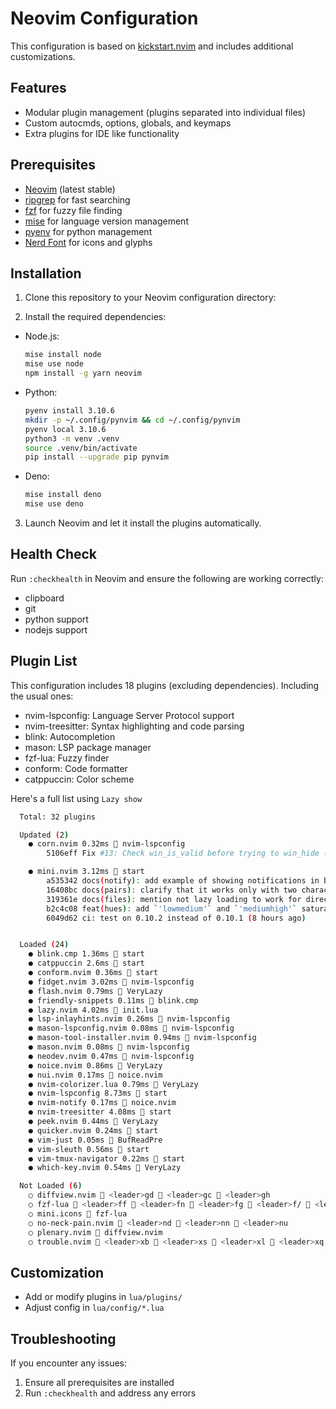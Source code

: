 # Neovim Configuration

This configuration is based on [kickstart.nvim](https://github.com/nvim-lua/kickstart.nvim) and includes additional customizations.

## Features

- Modular plugin management (plugins separated into individual files)
- Custom autocmds, options, globals, and keymaps
- Extra plugins for IDE like functionality

## Prerequisites

- [Neovim](https://neovim.io/) (latest stable)
- [ripgrep](https://github.com/BurntSushi/ripgrep) for fast searching
- [fzf](https://github.com/junegunn/fzf) for fuzzy file finding
- [mise](https://github.com/jdx/mise) for language version management
- [pyenv](https://github.com/pyenv/pyenv) for python management
- [Nerd Font](https://www.nerdfonts.com/font-downloads) for icons and glyphs

## Installation

1. Clone this repository to your Neovim configuration directory:

2. Install the required dependencies:

- Node.js:

  ```bash
  mise install node
  mise use node
  npm install -g yarn neovim
  ```

- Python:

  ```bash
  pyenv install 3.10.6
  mkdir -p ~/.config/pynvim && cd ~/.config/pynvim
  pyenv local 3.10.6
  python3 -m venv .venv
  source .venv/bin/activate
  pip install --upgrade pip pynvim
  ```

- Deno:
  ```bash
  mise install deno
  mise use deno
  ```

3. Launch Neovim and let it install the plugins automatically.

## Health Check

Run `:checkhealth` in Neovim and ensure the following are working correctly:

- clipboard
- git
- python support
- nodejs support

## Plugin List

This configuration includes 18 plugins (excluding dependencies).
Including the usual ones:

- nvim-lspconfig: Language Server Protocol support
- nvim-treesitter: Syntax highlighting and code parsing
- blink: Autocompletion
- mason: LSP package manager
- fzf-lua: Fuzzy finder
- conform: Code formatter
- catppuccin: Color scheme

Here's a full list using `Lazy show`

```bash
  Total: 32 plugins

  Updated (2)
    ● corn.nvim 0.32ms  nvim-lspconfig
        5106eff Fix #13: Check win_is_valid before trying to win_hide (#14) (4 hours ago)

    ● mini.nvim 3.12ms  start
        a535342 docs(notify): add example of showing notifications in bottom right (8 hours ago)
        16408bc docs(pairs): clarify that it works only with two character pair (8 hours ago)
        319361e docs(files): mention not lazy loading to work for directory in arglist (8 hours ago)
        b2c4c08 feat(hues): add `'lowmedium'` and `'mediumhigh'` saturation levels (8 hours ago)
        6049d62 ci: test on 0.10.2 instead of 0.10.1 (8 hours ago)


  Loaded (24)
    ● blink.cmp 1.36ms  start
    ● catppuccin 2.6ms  start
    ● conform.nvim 0.36ms  start
    ● fidget.nvim 3.02ms  nvim-lspconfig
    ● flash.nvim 0.79ms  VeryLazy
    ● friendly-snippets 0.11ms  blink.cmp
    ● lazy.nvim 4.02ms  init.lua
    ● lsp-inlayhints.nvim 0.26ms  nvim-lspconfig
    ● mason-lspconfig.nvim 0.08ms  nvim-lspconfig
    ● mason-tool-installer.nvim 0.94ms  nvim-lspconfig
    ● mason.nvim 0.08ms  nvim-lspconfig
    ● neodev.nvim 0.47ms  nvim-lspconfig
    ● noice.nvim 0.86ms  VeryLazy
    ● nui.nvim 0.17ms  noice.nvim
    ● nvim-colorizer.lua 0.79ms  VeryLazy
    ● nvim-lspconfig 8.73ms  start
    ● nvim-notify 0.17ms  noice.nvim
    ● nvim-treesitter 4.08ms  start
    ● peek.nvim 0.44ms  VeryLazy
    ● quicker.nvim 0.24ms  start
    ● vim-just 0.05ms  BufReadPre
    ● vim-sleuth 0.56ms  start
    ● vim-tmux-navigator 0.22ms  start
    ● which-key.nvim 0.54ms  VeryLazy

  Not Loaded (6)
    ○ diffview.nvim  <leader>gd  <leader>gc  <leader>gh
    ○ fzf-lua  <leader>ff  <leader>fn  <leader>fg  <leader>f/  <leader>fh  <leader>fd  <leader>fw  <leader>fr  <leader><leader>  <leader>fp  ,r  <leader>fb  <C-P>  ,,  <leader>f.
    ○ mini.icons  fzf-lua
    ○ no-neck-pain.nvim  <leader>nd  <leader>nn  <leader>nu
    ○ plenary.nvim  diffview.nvim
    ○ trouble.nvim  <leader>xb  <leader>xs  <leader>xl  <leader>xq  <leader>xx

```

## Customization

- Add or modify plugins in `lua/plugins/`
- Adjust config in `lua/config/*.lua`

## Troubleshooting

If you encounter any issues:

1. Ensure all prerequisites are installed
2. Run `:checkhealth` and address any errors

